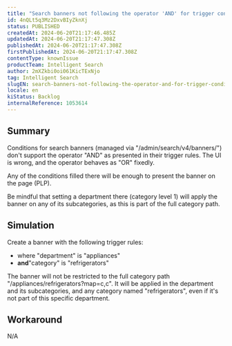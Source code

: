 ```yaml
---
title: "Search banners not following the operator 'AND' for trigger conditions"
id: 4nQLt5q3Mz2DxvBIyZknXj
status: PUBLISHED
createdAt: 2024-06-20T21:17:46.485Z
updatedAt: 2024-06-20T21:17:47.308Z
publishedAt: 2024-06-20T21:17:47.308Z
firstPublishedAt: 2024-06-20T21:17:47.308Z
contentType: knownIssue
productTeam: Intelligent Search
author: 2mXZkbi0oi061KicTExNjo
tag: Intelligent Search
slugEN: search-banners-not-following-the-operator-and-for-trigger-conditions
locale: en
kiStatus: Backlog
internalReference: 1053614
---
```


## Summary


Conditions for search banners (managed via "/admin/search/v4/banners/") don't support the operator "AND" as presented in their trigger rules. The UI is wrong, and the operator behaves as "OR" fixedly.

Any of the conditions filled there will be enough to present the banner on the page (PLP).

Be mindful that setting a department there (category level 1) will apply the banner on any of its subcategories, as this is part of the full category path.


##

## Simulation


Create a banner with the following trigger rules:

- where "department" is "appliances"
- **and**"category" is "refrigerators"

The banner will not be restricted to the full category path "/appliances/refrigerators?map=c,c". It will be applied in the department and its subcategories, and any category named "refrigerators", even if it's not part of this specific department.


##

## Workaround


N/A





